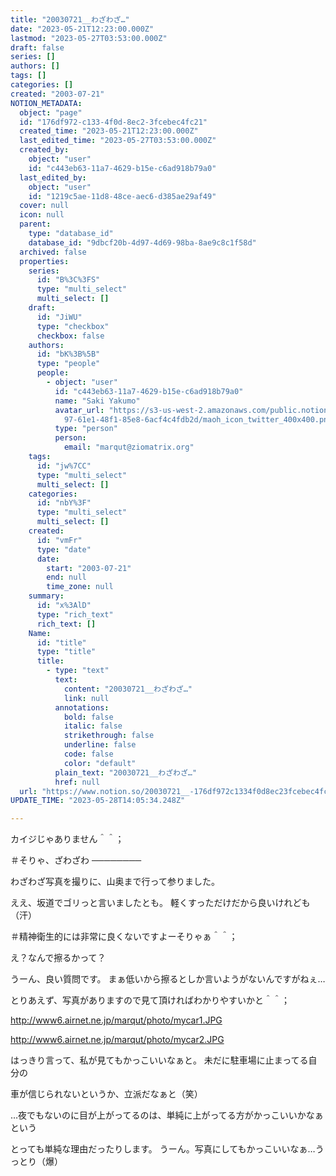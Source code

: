 ```yaml
---
title: "20030721__わざわざ…"
date: "2023-05-21T12:23:00.000Z"
lastmod: "2023-05-27T03:53:00.000Z"
draft: false
series: []
authors: []
tags: []
categories: []
created: "2003-07-21"
NOTION_METADATA:
  object: "page"
  id: "176df972-c133-4f0d-8ec2-3fcebec4fc21"
  created_time: "2023-05-21T12:23:00.000Z"
  last_edited_time: "2023-05-27T03:53:00.000Z"
  created_by:
    object: "user"
    id: "c443eb63-11a7-4629-b15e-c6ad918b79a0"
  last_edited_by:
    object: "user"
    id: "1219c5ae-11d8-48ce-aec6-d385ae29af49"
  cover: null
  icon: null
  parent:
    type: "database_id"
    database_id: "9dbcf20b-4d97-4d69-98ba-8ae9c8c1f58d"
  archived: false
  properties:
    series:
      id: "B%3C%3FS"
      type: "multi_select"
      multi_select: []
    draft:
      id: "JiWU"
      type: "checkbox"
      checkbox: false
    authors:
      id: "bK%3B%5B"
      type: "people"
      people:
        - object: "user"
          id: "c443eb63-11a7-4629-b15e-c6ad918b79a0"
          name: "Saki Yakumo"
          avatar_url: "https://s3-us-west-2.amazonaws.com/public.notion-static.com/3ad1c4\
            97-61e1-48f1-85e8-6acf4c4fdb2d/maoh_icon_twitter_400x400.png"
          type: "person"
          person:
            email: "marqut@ziomatrix.org"
    tags:
      id: "jw%7CC"
      type: "multi_select"
      multi_select: []
    categories:
      id: "nbY%3F"
      type: "multi_select"
      multi_select: []
    created:
      id: "vmFr"
      type: "date"
      date:
        start: "2003-07-21"
        end: null
        time_zone: null
    summary:
      id: "x%3AlD"
      type: "rich_text"
      rich_text: []
    Name:
      id: "title"
      type: "title"
      title:
        - type: "text"
          text:
            content: "20030721__わざわざ…"
            link: null
          annotations:
            bold: false
            italic: false
            strikethrough: false
            underline: false
            code: false
            color: "default"
          plain_text: "20030721__わざわざ…"
          href: null
  url: "https://www.notion.so/20030721__-176df972c1334f0d8ec23fcebec4fc21"
UPDATE_TIME: "2023-05-28T14:05:34.248Z"

---
```

<link rel="stylesheet" href="https://cdn.jsdelivr.net/npm/katex@0.16.2/dist/katex.min.css" integrity="sha384-bYdxxUwYipFNohQlHt0bjN/LCpueqWz13HufFEV1SUatKs1cm4L6fFgCi1jT643X" crossorigin="anonymous">


カイジじゃありません＾＾；


＃そりゃ、ざわざわ ────────


わざわざ写真を撮りに、山奥まで行って参りました。


ええ、坂道でゴリっと言いましたとも。 軽くすっただけだから良いけれども（汗）


＃精神衛生的には非常に良くないですよーそりゃぁ＾＾；


え？なんで擦るかって？


うーん、良い質問です。 まぁ低いから擦るとしか言いようがないんですがねぇ…


とりあえず、写真がありますので見て頂ければわかりやすいかと＾＾；


http://www6.airnet.ne.jp/marqut/photo/mycar1.JPG


http://www6.airnet.ne.jp/marqut/photo/mycar2.JPG


はっきり言って、私が見てもかっこいいなぁと。 未だに駐車場に止まってる自分の


車が信じられないというか、立派だなぁと（笑）


…夜でもないのに目が上がってるのは、単純に上がってる方がかっこいいかなぁという


とっても単純な理由だったりします。 うーん。写真にしてもかっこいいなぁ…うっとり（爆）


